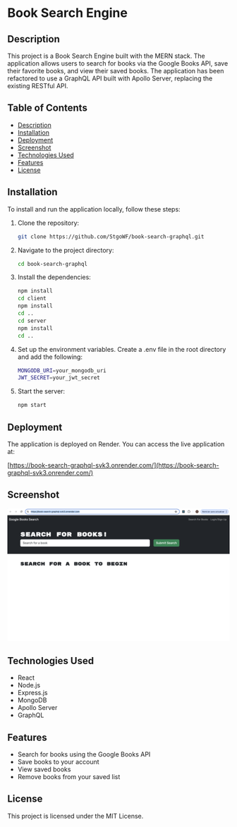 # Book Search Engine

## Description

This project is a Book Search Engine built with the MERN stack. The application allows users to search for books via the Google Books API, save their favorite books, and view their saved books. The application has been refactored to use a GraphQL API built with Apollo Server, replacing the existing RESTful API.

## Table of Contents

- [Description](#description)
- [Installation](#installation)
- [Deployment](#deployment)
- [Screenshot](#screenshot)
- [Technologies Used](#technologies-used)
- [Features](#features)
- [License](#license)

## Installation

To install and run the application locally, follow these steps:

1. Clone the repository:

   ```bash
   git clone https://github.com/StgoWF/book-search-graphql.git
   ```

2. Navigate to the project directory:
    ```bash
    cd book-search-graphql
    ```
3. Install the dependencies:
    ```bash
    npm install
    cd client
    npm install
    cd ..
    cd server
    npm install
    cd ..
    ```
4. Set up the environment variables. Create a .env file in the root directory and add the following:
    ```bash
    MONGODB_URI=your_mongodb_uri
    JWT_SECRET=your_jwt_secret
    ```
6. Start the server:
   ```bash
   npm start
   ```

## Deployment

The application is deployed on Render. You can access the live application at:

[https://book-search-graphql-svk3.onrender.com/](https://book-search-graphql-svk3.onrender.com/)

## Screenshot

![Book Search Engine Screenshot](./client/src/assets/images/image.png)

## Technologies Used

- React
- Node.js
- Express.js
- MongoDB
- Apollo Server
- GraphQL

## Features

- Search for books using the Google Books API
- Save books to your account
- View saved books
- Remove books from your saved list

## License

This project is licensed under the MIT License.
